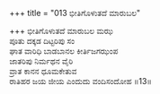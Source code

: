 +++
title = "013 ಭೀತಿಗೊಳುತದೆ ಮಾರುಬಲ"

+++
ಭೀತಿಗೊಳುತದೆ ಮಾರುಬಲ ಮಝ   
ಪೂತು ದಕ್ಕಡ ದಿಟ್ಟರಿಪು ಸಂ   
ಘಾತ ವಾರಿಧಿ ಬಾಡಬಾನಲ ಕೀರ್ತಿಜಗಝಂಪ   
ಜಾತರಿಪು ನಿರ್ಮಥನ ವೈರಿ   
ವ್ರಾತ ಕಾನನ ಧೂಮಕೇತುವ   
ರಾತಿಹರ ಜಯ ಜೀಯ ಎಂದುದು ವಂದಿಸಂದೋಹ       ॥13॥